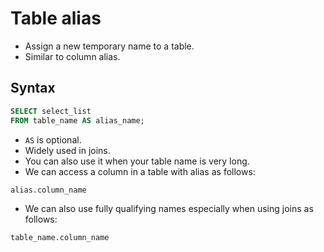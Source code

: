 # Table alias

- Assign a new temporary name to a table.
- Similar to column alias.

## Syntax

```sql
SELECT select_list
FROM table_name AS alias_name;
```

- `AS` is optional.
- Widely used in joins.
- You can also use it when your table name is very long.
- We can access a column in a table with alias as follows:

```sql
alias.column_name
```

- We can also use fully qualifying names especially when using joins as follows:

```sql
table_name.column_name
```
